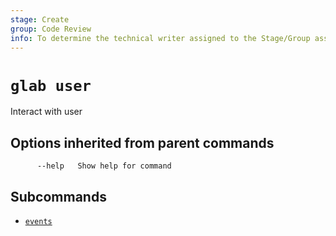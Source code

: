 ```yaml
---
stage: Create
group: Code Review
info: To determine the technical writer assigned to the Stage/Group associated with this page, see https://about.gitlab.com/handbook/product/ux/technical-writing/#assignments
---
```


<!--
This documentation is auto generated by a script.
Please do not edit this file directly. Run `make gen-docs` instead.
-->

# `glab user`

Interact with user

## Options inherited from parent commands

```plaintext
      --help   Show help for command
```

## Subcommands

- [`events`](events.md)
